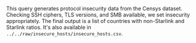 This query generates protocol insecurity data from the Censys dataset. Checking SSH ciphers, TLS versions, and SMB available, we set insecurity appropriately. The final output is a list of countries with non-Starlink and Starlink ratios. It's also available in `../../raw/insecure_hosts/insecure_hosts.csv`.

